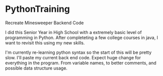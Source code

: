 # PythonTraining

Recreate Minesweeper Backend Code

I did this Senior Year in High School with a extremely basic level of programming in Python. After completeting a few college courses in
java, I want to revisit this using my new skills.

I'm currently re-learning python syntax so the start of this will be pretty slow. I'll paste my current back end code. Expect huge change
for everything in the program. From variable names, to better comments, and possible data structure usage.
